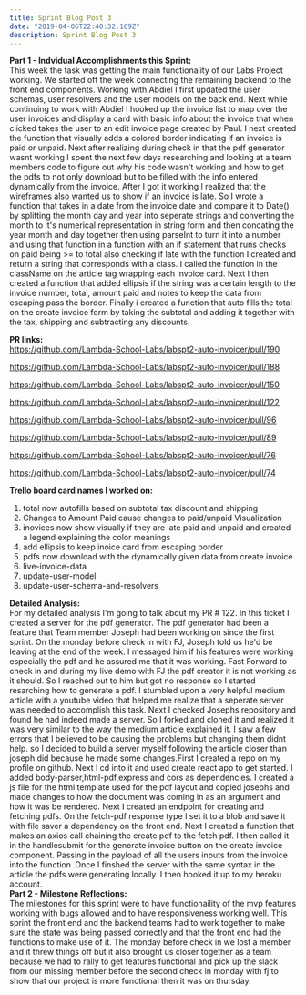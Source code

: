 ```yaml
---
title: Sprint Blog Post 3
date: "2019-04-06T22:40:32.169Z"
description: Sprint Blog Post 3
---
```

<strong>Part 1 - Indvidual Accomplishments this Sprint:</strong><br>
This week the task was getting the main functionality of our Labs Project working. We started off the week connecting the remaining backend to the front end components. Working with Abdiel I first updated the user schemas, user resolvers and the user models on the back end. Next while continuing to work with Abdiel I hooked up the invoice list to map over the user invoices and display a card with basic info about the invoice that when clicked takes the user to an edit invoice page created by Paul. I next created the function that visually adds a colored border indicating if an invoice is paid or unpaid. Next after realizing during check in that the pdf generator wasnt working I spent the next few days researching and looking at a team members code to figure out why his code wasn't working and how to get the pdfs to not only download but to be filled with the info entered dynamically from the invoice. After I got it working I realized that the wireframes also wanted us to show if an invoice is late. So I wrote a function that takes in a date from the invoice date and compare it to Date() by splitting the month day and year into seperate strings and converting the month to it's numerical representation in string form and then concating the year month and day together then using parseInt to turn it into a number and using that function in a function with an if statement that runs checks on paid being >= to total also checking if late with the function I created and return a string that corresponds with a class. I called the function in the className on the article tag wrapping each invoice card. Next I then created a function that added ellipsis if the string was a certain length to the invoice number, total, amount paid and notes to keep the data from escaping pass the border. Finally i created a function that auto fills the total on the create invoice form by taking the subtotal and adding it together with the tax, shipping and subtracting any discounts.

<strong>PR links:</strong><br>
https://github.com/Lambda-School-Labs/labspt2-auto-invoicer/pull/190

https://github.com/Lambda-School-Labs/labspt2-auto-invoicer/pull/188

https://github.com/Lambda-School-Labs/labspt2-auto-invoicer/pull/150

https://github.com/Lambda-School-Labs/labspt2-auto-invoicer/pull/122

https://github.com/Lambda-School-Labs/labspt2-auto-invoicer/pull/96

https://github.com/Lambda-School-Labs/labspt2-auto-invoicer/pull/89

https://github.com/Lambda-School-Labs/labspt2-auto-invoicer/pull/76

https://github.com/Lambda-School-Labs/labspt2-auto-invoicer/pull/74

<strong>Trello board card names I worked on:</strong><br>
1. total now autofills based on subtotal tax discount and shipping<br>
2. Changes to Amount Paid cause changes to paid/unpaid Visualization<br>
3. inovices now show visually if they are late paid and unpaid and created a legend explaining the color meanings<br>
4. add ellipsis to keep inoice card from escaping border<br>
5. pdfs now download with the dynamically given data  from create invoice<br>
6. live-invoice-data<br>
7. update-user-model<br>
8. update-user-schema-and-resolvers


<strong>Detailed Analysis:</strong><br>
For my detailed analysis I'm going to talk about my PR # 122.
In this ticket I created a server for the pdf generator. The pdf generator had been a feature that Team member Joseph had been working on since the first sprint. On the monday before
check in with FJ, Joseph told us he'd be leaving at the end of the week. I messaged him if his features were working especially the pdf and he assured me that it was working. Fast Forward to check in and during my live demo with FJ the pdf creator it is not working as it should. So I reached out to him but got no response so I started resarching how to generate a pdf. I stumbled upon a very helpful medium article with a youtube video that helped me realize that a seperate server was needed to accomplish this task. Next I checked Josephs repository and found he had indeed made a server. So I forked and cloned it and realized it was very similar to the way the medium article explained it. I saw a few errors that I believed to be causing the problems but changing them didnt help. so I decided to build a server myself following the article closer than joseph did because he made some changes.First I created a repo on my profile on github. Next I cd into it and used create react app to get started. I added body-parser,html-pdf,express and cors as dependencies. I created a js file for the html template used for the pdf layout and copied josephs and made changes to how the document was coming in as an argument and how it was be rendered. Next I created an endpoint for creating and fetching pdfs. On the fetch-pdf response type I set it to a blob and save it with file saver a dependency on the front end. Next I created a function that makes an axios call chaining the create pdf to the fetch pdf. I then called it in the handlesubmit for the generate invoice button on the create invoice component. Passing in the payload of all the users inputs from the invoice into the function .Once I finshed the server with the same syntax in the article the pdfs were generating locally. I then hooked it up to my heroku account.
<strong><br>Part 2 - Milestone Reflections:</strong><br>
The milestones for this sprint were to have functionaility of the mvp features working with bugs allowed and to have responsiveness working well. This sprint the front end and the backend teams had to work together to make sure the state was being passed correctly and that the front end had the functions to make use of it. The monday before check in we lost a member and it threw things off but it also brought us closer together as a team because we had to rally to get features functional and pick up the slack from our missing member before the second check in monday with fj to show that our project is more functional then it was on thursday.

